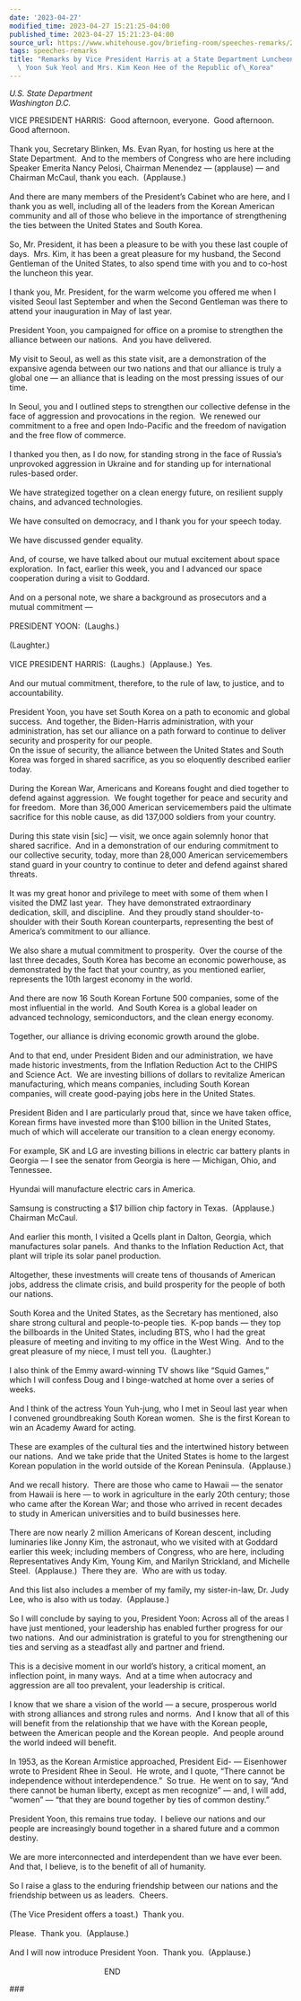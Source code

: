 ```yaml
---
date: '2023-04-27'
modified_time: 2023-04-27 15:21:25-04:00
published_time: 2023-04-27 15:21:23-04:00
source_url: https://www.whitehouse.gov/briefing-room/speeches-remarks/2023/04/27/remarks-by-vice-president-harris-at-a-state-department-luncheon-for-president-yoon-suk-yeol-and-mrs-kim-keon-hee-of-the-republic-of-korea/
tags: speeches-remarks
title: "Remarks by Vice President Harris at a State Department Luncheon for President\
  \ Yoon Suk Yeol and Mrs. Kim Keon Hee of the Republic of\_Korea"
---
```

 
*U.S. State Department  
*Washington D.C.**

VICE PRESIDENT HARRIS:  Good afternoon, everyone.  Good afternoon.  Good
afternoon.  
   
Thank you, Secretary Blinken, Ms. Evan Ryan, for hosting us here at the
State Department.  And to the members of Congress who are here including
Speaker Emerita Nancy Pelosi, Chairman Menendez — (applause) — and
Chairman McCaul, thank you each.  (Applause.)   
   
And there are many members of the President’s Cabinet who are here, and
I thank you as well, including all of the leaders from the Korean
American community and all of those who believe in the importance of
strengthening the ties between the United States and South Korea.  
   
So, Mr. President, it has been a pleasure to be with you these last
couple of days.  Mrs. Kim, it has been a great pleasure for my husband,
the Second Gentleman of the United States, to also spend time with you
and to co-host the luncheon this year.  
   
I thank you, Mr. President, for the warm welcome you offered me when I
visited Seoul last September and when the Second Gentleman was there to
attend your inauguration in May of last year.  
   
President Yoon, you campaigned for office on a promise to strengthen the
alliance between our nations.  And you have delivered.   
   
My visit to Seoul, as well as this state visit, are a demonstration of
the expansive agenda between our two nations and that our alliance is
truly a global one — an alliance that is leading on the most pressing
issues of our time.  
   
In Seoul, you and I outlined steps to strengthen our collective defense
in the face of aggression and provocations in the region.  We renewed
our commitment to a free and open Indo-Pacific and the freedom of
navigation and the free flow of commerce.   
   
I thanked you then, as I do now, for standing strong in the face of
Russia’s unprovoked aggression in Ukraine and for standing up for
international rules-based order.  
   
We have strategized together on a clean energy future, on resilient
supply chains, and advanced technologies.  
   
We have consulted on democracy, and I thank you for your speech today.  
   
We have discussed gender equality.  
   
And, of course, we have talked about our mutual excitement about space
exploration.  In fact, earlier this week, you and I advanced our space
cooperation during a visit to Goddard.   
   
And on a personal note, we share a background as prosecutors and a
mutual commitment —  
   
PRESIDENT YOON:  (Laughs.)  
   
(Laughter.)  
   
VICE PRESIDENT HARRIS:  (Laughs.)  (Applause.)  Yes.   
   
And our mutual commitment, therefore, to the rule of law, to justice,
and to accountability.  
   
President Yoon, you have set South Korea on a path to economic and
global success.  And together, the Biden-Harris administration, with
your administration, has set our alliance on a path forward to continue
to deliver security and prosperity for our people.  
On the issue of security, the alliance between the United States and
South Korea was forged in shared sacrifice, as you so eloquently
described earlier today.  
   
During the Korean War, Americans and Koreans fought and died together to
defend against aggression.  We fought together for peace and security
and for freedom.  More than 36,000 American servicemembers paid the
ultimate sacrifice for this noble cause, as did 137,000 soldiers from
your country.  
   
During this state visin \[sic\] — visit, we once again solemnly honor
that shared sacrifice.  And in a demonstration of our enduring
commitment to our collective security, today, more than 28,000 American
servicemembers stand guard in your country to continue to deter and
defend against shared threats.  
   
It was my great honor and privilege to meet with some of them when I
visited the DMZ last year.  They have demonstrated extraordinary
dedication, skill, and discipline.  And they proudly stand
shoulder-to-shoulder with their South Korean counterparts, representing
the best of America’s commitment to our alliance.  
   
We also share a mutual commitment to prosperity.  Over the course of the
last three decades, South Korea has become an economic powerhouse, as
demonstrated by the fact that your country, as you mentioned earlier,
represents the 10th largest economy in the world.   
   
And there are now 16 South Korean Fortune 500 companies, some of the
most influential in the world.  And South Korea is a global leader on
advanced technology, semiconductors, and the clean energy economy.  
   
Together, our alliance is driving economic growth around the globe.   
   
And to that end, under President Biden and our administration, we have
made historic investments, from the Inflation Reduction Act to the CHIPS
and Science Act.  We are investing billions of dollars to revitalize
American manufacturing, which means companies, including South Korean
companies, will create good-paying jobs here in the United States.   
   
President Biden and I are particularly proud that, since we have taken
office, Korean firms have invested more than $100 billion in the United
States, much of which will accelerate our transition to a clean energy
economy.   
   
For example, SK and LG are investing billions in electric car battery
plants in Georgia — I see the senator from Georgia is here — Michigan,
Ohio, and Tennessee.  
   
Hyundai will manufacture electric cars in America.   
   
Samsung is constructing a $17 billion chip factory in Texas. 
(Applause.)  Chairman McCaul.  
   
And earlier this month, I visited a Qcells plant in Dalton, Georgia,
which manufactures solar panels.  And thanks to the Inflation Reduction
Act, that plant will triple its solar panel production.   
   
Altogether, these investments will create tens of thousands of American
jobs, address the climate crisis, and build prosperity for the people of
both our nations.  
   
South Korea and the United States, as the Secretary has mentioned, also
share strong cultural and people-to-people ties.  K-pop bands — they top
the billboards in the United States, including BTS, who I had the great
pleasure of meeting and inviting to my office in the West Wing.  And to
the great pleasure of my niece, I must tell you.  (Laughter.)  
   
I also think of the Emmy award-winning TV shows like “Squid Games,”
which I will confess Doug and I binge-watched at home over a series of
weeks.   
   
And I think of the actress Youn Yuh-jung, who I met in Seoul last year
when I convened groundbreaking South Korean women.  She is the first
Korean to win an Academy Award for acting.   
   
These are examples of the cultural ties and the intertwined history
between our nations.  And we take pride that the United States is home
to the largest Korean population in the world outside of the Korean
Peninsula.  (Applause.)  
   
And we recall history.  There are those who came to Hawaii — the senator
from Hawaii is here — to work in agriculture in the early 20th century;
those who came after the Korean War; and those who arrived in recent
decades to study in American universities and to build businesses
here.   
   
There are now nearly 2 million Americans of Korean descent, including
luminaries like Jonny Kim, the astronaut, who we visited with at Goddard
earlier this week; including members of Congress, who are here,
including Representatives Andy Kim, Young Kim, and Marilyn Strickland,
and Michelle Steel.  (Applause.)  There they are.  Who are with us
today.   
   
And this list also includes a member of my family, my sister-in-law, Dr.
Judy Lee, who is also with us today.  (Applause.)  
   
So I will conclude by saying to you, President Yoon: Across all of the
areas I have just mentioned, your leadership has enabled further
progress for our two nations.  And our administration is grateful to you
for strengthening our ties and serving as a steadfast ally and partner
and friend.   
   
This is a decisive moment in our world’s history, a critical moment, an
inflection point, in many ways.  And at a time when autocracy and
aggression are all too prevalent, your leadership is critical.   
   
I know that we share a vision of the world — a secure, prosperous world
with strong alliances and strong rules and norms.  And I know that all
of this will benefit from the relationship that we have with the Korean
people, between the American people and the Korean people.  And people
around the world indeed will benefit.  
   
In 1953, as the Korean Armistice approached, President Eid- — Eisenhower
wrote to President Rhee in Seoul.  He wrote, and I quote, “There cannot
be independence without interdependence.”  So true.  He went on to say,
“And there cannot be human liberty, except as men recognize” — and, I
will add, “women” — “that they are bound together by ties of common
destiny.”   
   
President Yoon, this remains true today.  I believe our nations and our
people are increasingly bound together in a shared future and a common
destiny.   
   
We are more interconnected and interdependent than we have ever been. 
And that, I believe, is to the benefit of all of humanity.   
   
So I raise a glass to the enduring friendship between our nations and
the friendship between us as leaders.  Cheers.   
   
(The Vice President offers a toast.)  Thank you.  
   
Please.  Thank you.  (Applause.)  
   
And I will now introduce President Yoon.  Thank you.  (Applause.)    
   
                                           END

\###
